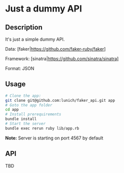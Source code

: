 # Just a dummy API

## Description

It's just a simple dummy API.

Data: [faker|https://github.com/faker-ruby/faker]

Framework: [sinatra|https://github.com/sinatra/sinatra]

Format: JSON

## Usage

```sh
# Clone the app:
git clone git@github.com:lunich/faker_api.git app
# Goto the app folder
cd app
# Install prerequirements
bundle install
# Start the server
bundle exec rerun ruby lib/app.rb
```

**Note:** Server is starting on port 4567 by default

## API

TBD
